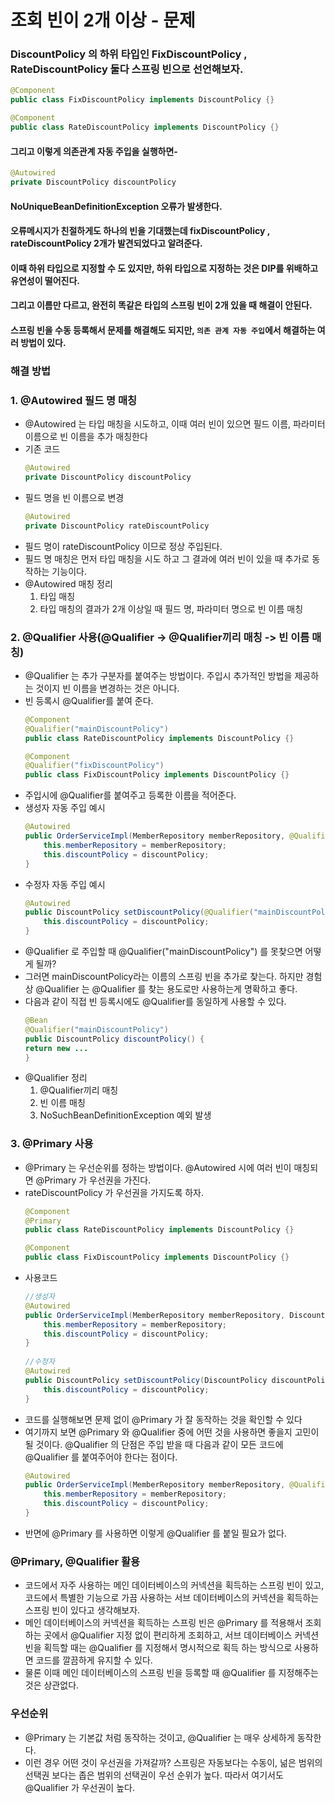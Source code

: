 # 조회 빈이 2개 이상 - 문제
### DiscountPolicy 의 하위 타입인 FixDiscountPolicy , RateDiscountPolicy 둘다 스프링 빈으로 선언해보자.
```java
@Component
public class FixDiscountPolicy implements DiscountPolicy {}
```
```java
@Component
public class RateDiscountPolicy implements DiscountPolicy {}
```

#### 그리고 이렇게 의존관계 자동 주입을 실행하면-
```java
@Autowired
private DiscountPolicy discountPolicy
```
#### NoUniqueBeanDefinitionException 오류가 발생한다.
#### 오류메시지가 친절하게도 하나의 빈을 기대했는데 fixDiscountPolicy , rateDiscountPolicy 2개가 발견되었다고 알려준다.
#### 이때 하위 타입으로 지정할 수 도 있지만, 하위 타입으로 지정하는 것은 DIP를 위배하고 유연성이 떨어진다.
#### 그리고 이름만 다르고, 완전히 똑같은 타입의 스프링 빈이 2개 있을 때 해결이 안된다.
#### 스프링 빈을 수동 등록해서 문제를 해결해도 되지만, `의존 관계 자동 주입`에서 해결하는 여러 방법이 있다.

### 해결 방법
### 1. @Autowired 필드 명 매칭
* @Autowired 는 타입 매칭을 시도하고, 이때 여러 빈이 있으면 필드 이름, 파라미터 이름으로 빈 이름을 추가 매칭한다
* 기존 코드
  ```java
  @Autowired
  private DiscountPolicy discountPolicy
  ```
* 필드 명을 빈 이름으로 변경
  ```java
  @Autowired
  private DiscountPolicy rateDiscountPolicy
  ```
* 필드 명이 rateDiscountPolicy 이므로 정상 주입된다.
* 필드 명 매칭은 먼저 타입 매칭을 시도 하고 그 결과에 여러 빈이 있을 때 추가로 동작하는 기능이다.
* @Autowired 매칭 정리
  1. 타입 매칭
  2. 타입 매칭의 결과가 2개 이상일 때 필드 명, 파라미터 명으로 빈 이름 매칭


### 2. @Qualifier 사용(@Qualifier -> @Qualifier끼리 매칭 -> 빈 이름 매칭)
* @Qualifier 는 추가 구분자를 붙여주는 방법이다. 주입시 추가적인 방법을 제공하는 것이지 빈 이름을 변경하는 것은 아니다.
* 빈 등록시 @Qualifier를 붙여 준다.
  ```java
  @Component
  @Qualifier("mainDiscountPolicy")
  public class RateDiscountPolicy implements DiscountPolicy {}
  
  @Component
  @Qualifier("fixDiscountPolicy")
  public class FixDiscountPolicy implements DiscountPolicy {}
  ```
* 주입시에 @Qualifier를 붙여주고 등록한 이름을 적어준다.
* 생성자 자동 주입 예시
  ```java
  @Autowired
  public OrderServiceImpl(MemberRepository memberRepository, @Qualifier("mainDiscountPolicy") DiscountPolicy discountPolicy) {
      this.memberRepository = memberRepository;
      this.discountPolicy = discountPolicy;
  }
  ```
* 수정자 자동 주입 예시
  ```java
  @Autowired
  public DiscountPolicy setDiscountPolicy(@Qualifier("mainDiscountPolicy") DiscountPolicy discountPolicy) {
      this.discountPolicy = discountPolicy;
  }
  ```
* @Qualifier 로 주입할 때 @Qualifier("mainDiscountPolicy") 를 못찾으면 어떻게 될까?
* 그러면 mainDiscountPolicy라는 이름의 스프링 빈을 추가로 찾는다. 하지만 경험상 @Qualifier 는 @Qualifier 를 찾는 용도로만 사용하는게 명확하고 좋다.
* 다음과 같이 직접 빈 등록시에도 @Qualifier를 동일하게 사용할 수 있다.
  ```java
  @Bean
  @Qualifier("mainDiscountPolicy")
  public DiscountPolicy discountPolicy() {
  return new ...
  }
  ```
* @Qualifier 정리
  1. @Qualifier끼리 매칭
  2. 빈 이름 매칭
  3. NoSuchBeanDefinitionException 예외 발생

### 3. @Primary 사용
* @Primary 는 우선순위를 정하는 방법이다. @Autowired 시에 여러 빈이 매칭되면 @Primary 가 우선권을 가진다.
* rateDiscountPolicy 가 우선권을 가지도록 하자.
    ```java
    @Component
    @Primary
    public class RateDiscountPolicy implements DiscountPolicy {}
    
    @Component
    public class FixDiscountPolicy implements DiscountPolicy {}
    ```
* 사용코드
    ```java
    //생성자
    @Autowired
    public OrderServiceImpl(MemberRepository memberRepository, DiscountPolicy discountPolicy) {
        this.memberRepository = memberRepository;
        this.discountPolicy = discountPolicy;
    }
     
    //수정자
    @Autowired
    public DiscountPolicy setDiscountPolicy(DiscountPolicy discountPolicy){
        this.discountPolicy = discountPolicy;
    }
    ```
* 코드를 실행해보면 문제 없이 @Primary 가 잘 동작하는 것을 확인할 수 있다
* 여기까지 보면 @Primary 와 @Qualifier 중에 어떤 것을 사용하면 좋을지 고민이 될 것이다. @Qualifier 의 단점은 주입 받을 때 다음과 같이 모든 코드에 @Qualifier 를 붙여주어야 한다는 점이다.
    ```java
    @Autowired
    public OrderServiceImpl(MemberRepository memberRepository, @Qualifier("mainDiscountPolicy") DiscountPolicy discountPolicy) {
        this.memberRepository = memberRepository;
        this.discountPolicy = discountPolicy;
    }
    ```
* 반면에 @Primary 를 사용하면 이렇게 @Qualifier 를 붙일 필요가 없다.

### @Primary, @Qualifier 활용
* 코드에서 자주 사용하는 메인 데이터베이스의 커넥션을 획득하는 스프링 빈이 있고, 코드에서 특별한 기능으로 가끔 사용하는 서브 데이터베이스의 커넥션을 획득하는 스프링 빈이 있다고 생각해보자.
* 메인 데이터베이스의 커넥션을 획득하는 스프링 빈은 @Primary 를 적용해서 조회하는 곳에서 @Qualifier 지정 없이 편리하게 조회하고, 서브 데이터베이스 커넥션 빈을 획득할 때는 @Qualifier 를 지정해서 명시적으로 획득 하는 방식으로 사용하면 코드를 깔끔하게 유지할 수 있다.
* 물론 이때 메인 데이터베이스의 스프링 빈을 등록할 때 @Qualifier 를 지정해주는 것은 상관없다.
### 우선순위
* @Primary 는 기본값 처럼 동작하는 것이고, @Qualifier 는 매우 상세하게 동작한다.
* 이런 경우 어떤 것이 우선권을 가져갈까? 스프링은 자동보다는 수동이, 넒은 범위의 선택권 보다는 좁은 범위의 선택권이 우선 순위가 높다. 따라서 여기서도 @Qualifier 가 우선권이 높다.
